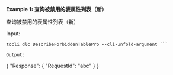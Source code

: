 **Example 1: 查询被禁用的表属性列表（新）**

查询被禁用的表属性列表（新）

Input: 

```
tccli dlc DescribeForbiddenTablePro --cli-unfold-argument ```

Output: 
```
{
    "Response": {
        "RequestId": "abc"
    }
}
```

